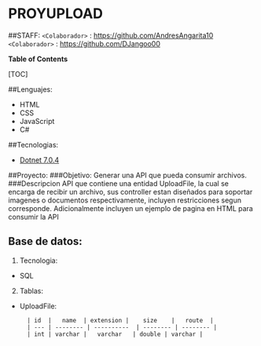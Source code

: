 # PROYUPLOAD

##STAFF:
`<Colaborador>` : <https://github.com/AndresAngarita10>
`<Colaborador>` : <https://github.com/DJangoo00>

**Table of Contents**

[TOC]

##Lenguajes:
- HTML
- CSS
- JavaScript
- C#

##Tecnologias:
- [Dotnet 7.0.4](https://dotnet.microsoft.com/en-us/download/dotnet/7.0/)

##Proyecto:
###Objetivo:
Generar una API que pueda consumir archivos.
###Descripcion
API que contiene una entidad UploadFile, la cual se encarga de recibir un archivo, sus controller estan diseñados para soportar imagenes o documentos respectivamente, incluyen restricciones segun corresponde.
Adicionalmente incluyen un ejemplo de pagina en HTML para consumir la API

## Base de datos:
1. Tecnologia:
- SQL
2. Tablas:
- UploadFile:

    	| id  |   name  | extension |    size    |   route  |
    	| --- | -------- | ----------  | -------- | -------- |
    	| int | varchar |   varchar   | double | varchar |

